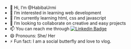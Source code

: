 - 👋 Hi, I’m @HabibaUrmi
- 👀 I’m interested in learning web development
- 🌱 I’m currently learning html, css and javascript
- 💞️ I’m looking to collaborate on creative and easy projects
- 📫 You can reach me through [![Linkedin Badge](https://img.shields.io/badge/-habibaurmi-blue?style=flat-square&logo=Linkedin&logoColor=white&link=https://www.linkedin.com/in/habibaurmi/)](https://www.linkedin.com/in/habibaurmi)
- 😄 Pronouns: She/ Her
- ⚡ Fun fact: I am a social butterfly and love to vlog.

<!---
HabibaUrmi/HabibaUrmi is a ✨ special ✨ repository because its `README.md` (this file) appears on your GitHub profile.
You can click the Preview link to take a look at your changes.
--->
